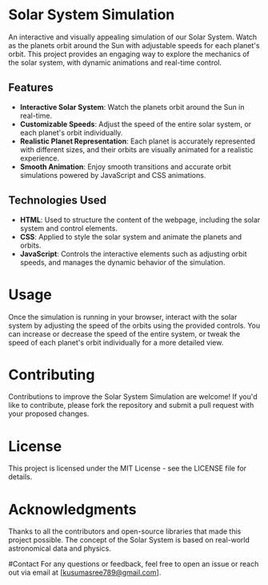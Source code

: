 # Solar System Simulation

An interactive and visually appealing simulation of our Solar System. Watch as the planets orbit around the Sun with adjustable speeds for each planet's orbit. This project provides an engaging way to explore the mechanics of the solar system, with dynamic animations and real-time control.

## Features

- **Interactive Solar System**: Watch the planets orbit around the Sun in real-time.
- **Customizable Speeds**: Adjust the speed of the entire solar system, or each planet's orbit individually.
- **Realistic Planet Representation**: Each planet is accurately represented with different sizes, and their orbits are visually animated for a realistic experience.
- **Smooth Animation**: Enjoy smooth transitions and accurate orbit simulations powered by JavaScript and CSS animations.

## Technologies Used

- **HTML**: Used to structure the content of the webpage, including the solar system and control elements.
- **CSS**: Applied to style the solar system and animate the planets and orbits.
- **JavaScript**: Controls the interactive elements such as adjusting orbit speeds, and manages the dynamic behavior of the simulation.

# Usage
Once the simulation is running in your browser, interact with the solar system by adjusting the speed of the orbits using the provided controls. You can increase or decrease the speed of the entire system, or tweak the speed of each planet's orbit individually for a more detailed view.

# Contributing
Contributions to improve the Solar System Simulation are welcome! If you'd like to contribute, please fork the repository and submit a pull request with your proposed changes.

# License
This project is licensed under the MIT License - see the LICENSE file for details.

# Acknowledgments
Thanks to all the contributors and open-source libraries that made this project possible.
The concept of the Solar System is based on real-world astronomical data and physics.

#Contact
For any questions or feedback, feel free to open an issue or reach out via email at [kusumasree789@gmail.com].
